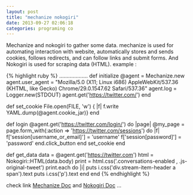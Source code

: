 ```yaml
---
layout: post
title: "mechanize nokogiri"
date: 2013-09-27 02:06:18
categories: programing co
---
```


Mechanize and nokogiri to gather some data. mechanize is used for automating interaction with website, automatically stores and sends cookies, follows redirects, and can follow links and submit forms. And  Nokogiri is used for scraping data (HTML).
example : 


{% highlight ruby %}
...................
def initialize
		@agent = Mechanize.new
		agent.user_agent = "Mozilla/5.0 (X11; Linux i686) AppleWebKit/537.36 (KHTML, like Gecko) Chrome/29.0.1547.62 Safari/537.36"
		agent.log = Logger.new(STDOUT)
		agent.get('https://twitter.com/')
end

def set_cookie
		File.open(FILE, 'w') { |f| f.write YAML.dump(@agent.cookie_jar)}
end

def login
		@agent.get('https://twitter.com/login/') do |page|
		@my_page = page.form_with(:action => 'https://twitter.com/sessions') do |f|
			f['session[username_or_email]']		= 'username'
			f['session[password]']						= 'password'
			end.click_button
		end
		set_cookie
end

def get_data
	data = @agent.get('https://twitter.com')
	html = Nokogiri::HTML(data.body)
	print = html.css('.conversations-enabled , .js-original-tweet')
	print.each do |i|
		puts i.css('div.stream-item-header a span').text
		puts i.css('p').text
	end
end
{% endhighlight %}

check link [Mechanize Doc][Mechanize] and [Nokogiri Doc][Nokogiri] ...

[Mechanize]: https://github.com/sparklemotion/mechanize
[Nokogiri]:  http://nokogiri.org/